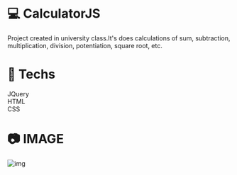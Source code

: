 # :computer: CalculatorJS
Project created in university class.It's does calculations of sum, subtraction, multiplication, division, potentiation,
square root, etc.

# :rocket: Techs
JQuery<br/>
HTML<br/>
CSS

# :camera: IMAGE 
![img](https://user-images.githubusercontent.com/37390930/67996242-3d149e00-fc2d-11e9-8e6f-a1d6173edab1.png)

